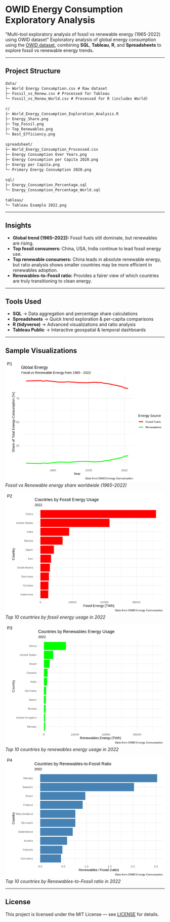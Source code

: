 # OWID Energy Consumption Exploratory Analysis
"Multi-tool exploratory analysis of fossil vs renewable energy (1965-2022) using OWID dataset"
Exploratory analysis of global energy consumption using the [OWID dataset](https://www.kaggle.com/datasets/pralabhpoudel/world-energy-consumption), combining **SQL**, **Tableau**, **R**, and **Spreadsheets** to explore fossil vs renewable energy trends.

---

## Project Structure
```
data/
├─ World Energy Consumption.csv # Raw dataset
├─ Fossil_vs_Renew.csv # Processed for Tableau
└─ Fossil_vs_Renew_World.csv # Processed for R (includes World)

r/
├─ World_Energy_Consumption_Exploration_Analysis.R
├─ Energy_Share.png
├─ Top_Fossil.png
├─ Top_Renewables.png
└─ Best_Efficiency.png

spreadsheet/
├─ World_Energy_Consumption_Processed.csv
├─ Energy Consumption Over Years.png
├─ Energy Consumption per Capita 2020.png
├─ Energy per Capita.png
└─ Primary Energy Consumption 2020.png

sql/
├─ Energy_Consumption_Percentage.sql
└─ Energy_Consumption_Percentage_World.sql

tableau/
└─ Tableau Example 2022.png
```

---

## Insights
- **Global trend (1965–2022):** Fossil fuels still dominate, but renewables are rising.
- **Top fossil consumers:** China, USA, India continue to lead fossil energy use.
- **Top renewable consumers:** China leads in absolute renewable energy, but ratio analysis shows smaller countries may be more efficient in renewables adoption.
- **Renewables-to-Fossil ratio:** Provides a fairer view of which countries are truly transitioning to clean energy.

---

##  Tools Used
- **SQL** → Data aggregation and percentage share calculations  
- **Spreadsheets** → Quick trend exploration & per-capita comparisons  
- **R (tidyverse)** → Advanced visualizations and ratio analysis  
- **Tableau Public** → Interactive geospatial & temporal dashboards  

---

## Sample Visualizations
![Global Energy Share](r/Energy_Share.png)
*Fossil vs Renewable energy share worldwide (1965–2022)*

![Top Fossil Users](r/Top_Fossil.png)
*Top 10 countries by fossil energy usage in 2022*

![Top Renewables Users](r/Top_Renewables.png)
*Top 10 countries by renewables energy usage in 2022*

![Efficiency Ratio](r/Best_Efficiency.png)
*Top 10 countries by Renewables-to-Fossil ratio in 2022*

---

## License
This project is licensed under the MIT License — see [LICENSE](LICENSE) for details.
